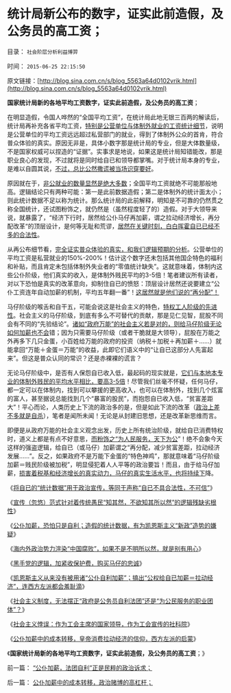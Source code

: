 # 统计局新公布的数字，证实此前造假，及公务员的高工资；

目录： `社会阶层分析利益博羿` 

时间： `2015-06-25 22:15:50` 

原文链接：[http://blog.sina.com.cn/s/blog_5563a64d0102vrik.html](http://blog.sina.com.cn/s/blog_5563a64d0102vrik.html)

**国家统计局新的各地平均工资数字，证实此前造假，及公务员的高工资**；

在明显造假，令国人哗然的“全国平均工资”，在统计局此地无银三百两的解读后，统计局再补充各省平均工资，[特别是公营单位与体制外就业的工资统计细节](http://news.sina.com.cn/c/2015-06-16/000231953456.shtml)，说明是公营单位的平均工资远远超过私营部门的就业，得到了体制外公众的首肯，符合普众体验的真实。原因无非是，具体小数字那是统计局的专业，但是大体数量级，不是国家权威可以捏造的“证据”。实事求是地说，如果这是统计局知错能改，那是职业良心的发现，不过就将是同时给自已和领导都掌嘴。对于统计局本身的专业，是难以自圆其说，[不过，总比公然撒谎被当场识穿要好](../../../2015/6/11/“全国平均工资”权威数据的造假破绽；.md)。

原因就在于，[非公就业的数量显然是绝大多数](../../../2014/5/21/援例加薪的“公仆阶级”将达1.5亿.md)；全国平均工资就绝不可能那般地高。逻辑结论只有两种可能：第一是此前数据造假；第二是体制外的统计面太小；则此统计数据不足以称为统计。那么统计局的此前解释，明知是不可靠的仍然贯之称全国统计，还试图粉饰之，就仍然是（虽然程度轻了的）造假。对于大领导来说，就暴露了，“经济下行时，居然给公仆马仔再加薪，谓之拉动经济增长，再分配改革“的顶层设计，是何等无耻和荒谬，[居然在关键时刻，白白挥霍自已已经不多的合法性](../../../2014/1/20/公务员阶级加薪理由的荒谬，动摇我党的执政合法性.md)。

从再公布细节看，[完全证实普众体验的真实，和我们逻辑预期的分析](../../../2015/6/12/假定“虚假是真实”而论证于传统道德，自费五毛的公知范式.md)。公营单位的平均工资是私营就业的150%-200%！估计这个数字还未包括其他国企特色的福利和补贴，而且肯定未包括体制外失业者的“零值统计缺失”。这就意味着，体制内这些公仆阶级，他们真实的收入，是体制外贱民平均的3-5倍！笔者建议所有读者，对以下恐怕是真实的改革意向，抑制住自已的愤怒：顶层设计居然还说要建立“公仆工资连年自动加薪的机制，平均五年翻一番”！[这居然就是他们说的“再分配”！](../../../2013/3/27/“再分配”改革必定失败，“短缺”遍及方方面面.md)

马仔阶级的喉舌和自干五，可能会说这是社会主义的特色，[特权工人阶级的先进性](../../../2014/11/21/国民收入定理适用复苏时期，也适合于萧条下降时期.md)。社会主义的马仔阶级，到底有多么不可替代的贡献，那是见仁见智，屁股不同会有不同的“先验结论”。[诸如“政府万能”的社会主义若是对的，则给马仔阶级无论如何加薪也不会](../../../2014/11/11/企业加薪意味着萧条和失业，复苏阶段就业增加，要先于薪水上涨.md)错；因为只需要马仔阶级（或者干脆就是大领导），屁股在万能之外再多下几只金蛋，小百姓给万能的政府的投资（纳税＋加税＋再加薪＋……）就能拿回“万能＋金蛋＝万能”的收益，此即它们语义中的“让自已这部分人先富起来”。但这是普众认同的常识？还是赤裸裸的谎言？

无论马仔阶级中，是否有人保怨自已收入低，最起码的现实就是，[它们与本地本专业的体制外贱民的平均水平相比，要高3-5倍](../../../2014/4/30/社科院招认，公务员阶级收入偏高，集体腐败，同欲壑难填.md)！尽管我们丝毫不怀疑，任何马仔，都一定可以在体制内，找到可以攀援的更高收入，也可以在体制外，找到几个炫富的富人，甚至据说总能找到几个“暴富的股民”，而抱怨自已收入低，“贫富差距大”！平心而论，人类历史上下流的政治多的是，但是如此下流的改革（[政治上差不多就是自杀](../../../2014/1/20/公务员阶级加薪理由的荒谬，动摇我党的执政合法性.md)），笔者是闻所未闻！无论是从封建旧思想，还是改革新思维而言。

即便是从政府万能的社会主义观念出发，历史上所有统治阶级，就给自已消费特权时，道义上都是有点不好意思，[而粉饰之“为人民服务，天下为公](../../../2014/5/18/公德的适用对象和条件，民粹公知的三大常识错误.md)”！绝不会象今天这样的强盗逻辑，给自已（或马仔）加薪谓之“再分配，减少贫富差距，拉动经济发展……”。反之，如果政府不是万能下金蛋的“特色神鸡”，那就意味着“马仔阶级加薪＝贱民阶级被加税”，明显侵犯着人人平等的政治要旨！而且，由于给马仔加薪，[损害着税基和经济增长的真实动力，马仔的真实生活水平，也将持续下](../../../2013/7/24/损人利已是世界人民的共识，损人不利已是中国人民的共识.md)降。

《[将自已的“统计数据”用于政治宣传，等同于声称“自已不具合法性，不可信”](../../../2015/6/15/从软件工程之数学模型，理解我国统计数据的欺骗本质；.md)》

《[宣传（忽悠）范式针对着传统愚民“知其然，不欲知其所以然”的逻辑残缺劣根性](../../../2015/6/16/喉舌和自干五“预设结论，莫名论证”的忽悠范式；.md)》

《[公仆加薪，恐怕只是自利；造假的统计数据，有为凯恩斯主义“新政”造势的嫌疑](../../../2015/6/17/经济下行时公仆加薪，恐怕只是滥用公权的自利.md)》

《[海内外政治势力渲染“中国腐败”，如果不是不明所以然，就是别有用心](../../../2015/6/18/“基层公务员加薪”是财政更大的（支出／损失／腐败）；.md)》

《[黑手党的逻辑，加紧收保护费，购买马仔的忠诚](../../../2015/6/20/加紧收保护费，购买马仔的忠诚.md)》

《[凯恩斯主义从来没有被用诸“公仆自利加薪”；搞出“公权给自已加薪＝拉动经济”，连西方左派都会羞耻滴](../../../2015/6/21/荒唐一定有其成因，越是荒唐则“破案”成因越容易；.md)》

《[社会主义制度，无法摆正“政府是公务员自利法团”还是“为公民服务的职业团体”？](../../../2015/6/22/东西方文明的差别，如何面对凯恩斯主义的荒谬；.md)》

《[社会主义悖误：作为工会主席的国家领导，作为工会宣传的社科院](../../../2015/6/23/作为工会主席的国家领导，作为工会宣传的社科院.md)》

《[公仆加薪中的成本转移，皇帝消费拉动经济的信仰，西方左派的启蒙](../../../2015/6/24/公仆加薪中的成本转移，政治赌博的高杠杆；.md)》

《**国家统计局新的各地平均工资数字，证实此前造假，及公务员的高工资**；》

前一篇： [“公仆加薪，法团自利”正是民粹的政治诉求；](../../../2015/6/27/“公仆加薪，法团自利”正是民粹的政治诉求；.md)

后一篇： [公仆加薪中的成本转移，政治赌博的高杠杆；](../../../2015/6/24/公仆加薪中的成本转移，政治赌博的高杠杆；.md)

